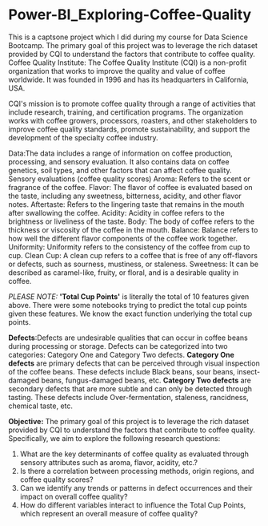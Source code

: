# Power-BI_Exploring-Coffee-Quality
This is a captsone project which I did during my course for Data Science Bootcamp. The primary goal of this project was to leverage the rich dataset provided by CQI to understand the factors that contribute to coffee quality.
Coffee Quality Institute: The Coffee Quality Institute (CQI) is a non-profit organization that works to improve the quality and value of coffee worldwide. It was founded in 1996 and has its headquarters in California, USA.

CQI's mission is to promote coffee quality through a range of activities that include research, training, and certification programs. The organization works with coffee growers, processors, roasters, and other stakeholders to improve coffee quality standards, promote sustainability, and support the development of the specialty coffee industry.

Data:The data includes a range of information on coffee production, processing, and sensory evaluation. It also contains data on coffee genetics, soil types, and other factors that can affect coffee quality.
Sensory evaluations (coffee quality scores)
Aroma: Refers to the scent or fragrance of the coffee.
Flavor: The flavor of coffee is evaluated based on the taste, including any sweetness, bitterness, acidity, and other flavor notes.
Aftertaste: Refers to the lingering taste that remains in the mouth after swallowing the coffee.
Acidity: Acidity in coffee refers to the brightness or liveliness of the taste.
Body: The body of coffee refers to the thickness or viscosity of the coffee in the mouth.
Balance: Balance refers to how well the different flavor components of the coffee work together.
Uniformity: Uniformity refers to the consistency of the coffee from cup to cup.
Clean Cup: A clean cup refers to a coffee that is free of any off-flavors or defects, such as sourness, mustiness, or staleness.
Sweetness: It can be described as caramel-like, fruity, or floral, and is a desirable quality in coffee.

_PLEASE NOTE:_ **'Total Cup Points'** is literally the total of 10 features given above. There were some notebooks trying to predict the total cup points given these features. We know the exact function underlying the total cup points.

**Defects**:Defects are undesirable qualities that can occur in coffee beans during processing or storage. Defects can be categorized into two categories: Category One and Category Two defects.
**Category One defects** are primary defects that can be perceived through visual inspection of the coffee beans. These defects include Black beans, sour beans, insect-damaged beans, fungus-damaged beans, etc.
**Category Two defects** are secondary defects that are more subtle and can only be detected through tasting. These defects include Over-fermentation, staleness, rancidness, chemical taste, etc.

**Objective:** The primary goal of this project is to leverage the rich dataset provided by CQI to understand the factors that contribute to coffee quality. Specifically, we aim to explore the following research questions:
1.	What are the key determinants of coffee quality as evaluated through sensory attributes such as aroma, flavor, acidity, etc.?
2.	Is there a correlation between processing methods, origin regions, and coffee quality scores?
3.	Can we identify any trends or patterns in defect occurrences and their impact on overall coffee quality?
4.	How do different variables interact to influence the Total Cup Points, which represent an overall measure of coffee quality?
